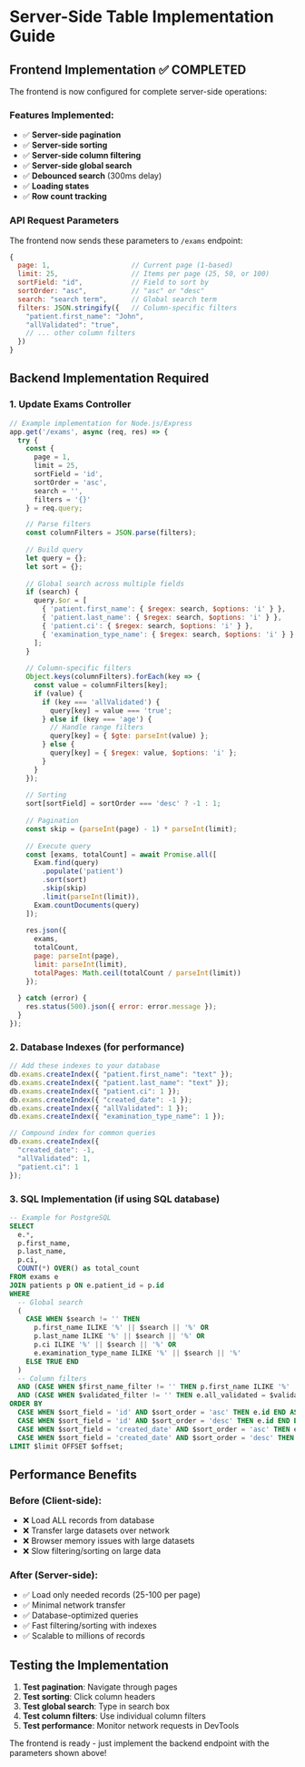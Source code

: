 # Server-Side Table Implementation Guide

## Frontend Implementation ✅ COMPLETED

The frontend is now configured for complete server-side operations:

### Features Implemented:
- ✅ **Server-side pagination** 
- ✅ **Server-side sorting**
- ✅ **Server-side column filtering**
- ✅ **Server-side global search**
- ✅ **Debounced search** (300ms delay)
- ✅ **Loading states**
- ✅ **Row count tracking**

### API Request Parameters

The frontend now sends these parameters to `/exams` endpoint:

```javascript
{
  page: 1,                    // Current page (1-based)
  limit: 25,                  // Items per page (25, 50, or 100)
  sortField: "id",            // Field to sort by
  sortOrder: "asc",           // "asc" or "desc"
  search: "search term",      // Global search term
  filters: JSON.stringify({   // Column-specific filters
    "patient.first_name": "John",
    "allValidated": "true",
    // ... other column filters
  })
}
```

## Backend Implementation Required

### 1. Update Exams Controller

```javascript
// Example implementation for Node.js/Express
app.get('/exams', async (req, res) => {
  try {
    const {
      page = 1,
      limit = 25,
      sortField = 'id',
      sortOrder = 'asc',
      search = '',
      filters = '{}'
    } = req.query;

    // Parse filters
    const columnFilters = JSON.parse(filters);
    
    // Build query
    let query = {};
    let sort = {};
    
    // Global search across multiple fields
    if (search) {
      query.$or = [
        { 'patient.first_name': { $regex: search, $options: 'i' } },
        { 'patient.last_name': { $regex: search, $options: 'i' } },
        { 'patient.ci': { $regex: search, $options: 'i' } },
        { 'examination_type_name': { $regex: search, $options: 'i' } }
      ];
    }
    
    // Column-specific filters
    Object.keys(columnFilters).forEach(key => {
      const value = columnFilters[key];
      if (value) {
        if (key === 'allValidated') {
          query[key] = value === 'true';
        } else if (key === 'age') {
          // Handle range filters
          query[key] = { $gte: parseInt(value) };
        } else {
          query[key] = { $regex: value, $options: 'i' };
        }
      }
    });
    
    // Sorting
    sort[sortField] = sortOrder === 'desc' ? -1 : 1;
    
    // Pagination
    const skip = (parseInt(page) - 1) * parseInt(limit);
    
    // Execute query
    const [exams, totalCount] = await Promise.all([
      Exam.find(query)
        .populate('patient')
        .sort(sort)
        .skip(skip)
        .limit(parseInt(limit)),
      Exam.countDocuments(query)
    ]);
    
    res.json({
      exams,
      totalCount,
      page: parseInt(page),
      limit: parseInt(limit),
      totalPages: Math.ceil(totalCount / parseInt(limit))
    });
    
  } catch (error) {
    res.status(500).json({ error: error.message });
  }
});
```

### 2. Database Indexes (for performance)

```javascript
// Add these indexes to your database
db.exams.createIndex({ "patient.first_name": "text" });
db.exams.createIndex({ "patient.last_name": "text" });
db.exams.createIndex({ "patient.ci": 1 });
db.exams.createIndex({ "created_date": -1 });
db.exams.createIndex({ "allValidated": 1 });
db.exams.createIndex({ "examination_type_name": 1 });

// Compound index for common queries
db.exams.createIndex({ 
  "created_date": -1, 
  "allValidated": 1,
  "patient.ci": 1 
});
```

### 3. SQL Implementation (if using SQL database)

```sql
-- Example for PostgreSQL
SELECT 
  e.*,
  p.first_name,
  p.last_name,
  p.ci,
  COUNT(*) OVER() as total_count
FROM exams e
JOIN patients p ON e.patient_id = p.id
WHERE 
  -- Global search
  (
    CASE WHEN $search != '' THEN
      p.first_name ILIKE '%' || $search || '%' OR
      p.last_name ILIKE '%' || $search || '%' OR
      p.ci ILIKE '%' || $search || '%' OR
      e.examination_type_name ILIKE '%' || $search || '%'
    ELSE TRUE END
  )
  -- Column filters
  AND (CASE WHEN $first_name_filter != '' THEN p.first_name ILIKE '%' || $first_name_filter || '%' ELSE TRUE END)
  AND (CASE WHEN $validated_filter != '' THEN e.all_validated = $validated_filter::boolean ELSE TRUE END)
ORDER BY 
  CASE WHEN $sort_field = 'id' AND $sort_order = 'asc' THEN e.id END ASC,
  CASE WHEN $sort_field = 'id' AND $sort_order = 'desc' THEN e.id END DESC,
  CASE WHEN $sort_field = 'created_date' AND $sort_order = 'asc' THEN e.created_date END ASC,
  CASE WHEN $sort_field = 'created_date' AND $sort_order = 'desc' THEN e.created_date END DESC
LIMIT $limit OFFSET $offset;
```

## Performance Benefits

### Before (Client-side):
- ❌ Load ALL records from database
- ❌ Transfer large datasets over network
- ❌ Browser memory issues with large datasets
- ❌ Slow filtering/sorting on large data

### After (Server-side):
- ✅ Load only needed records (25-100 per page)
- ✅ Minimal network transfer
- ✅ Database-optimized queries
- ✅ Fast filtering/sorting with indexes
- ✅ Scalable to millions of records

## Testing the Implementation

1. **Test pagination**: Navigate through pages
2. **Test sorting**: Click column headers
3. **Test global search**: Type in search box
4. **Test column filters**: Use individual column filters
5. **Test performance**: Monitor network requests in DevTools

The frontend is ready - just implement the backend endpoint with the parameters shown above!
